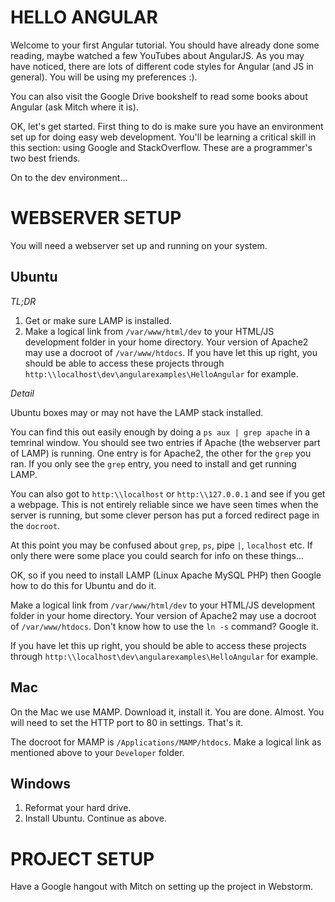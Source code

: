 HELLO ANGULAR
=============

Welcome to your first Angular tutorial. You should have already done some reading, maybe watched a few YouTubes about
AngularJS. As you may have noticed, there are lots of different code styles for Angular (and JS in general). You will
be using my preferences :).

You can also visit the Google Drive bookshelf to read some books about Angular (ask Mitch where it is).

OK, let's get started. First thing to do is make sure you have an environment set up for doing easy web development. 
You'll be learning a critical skill in this section: using Google and StackOverflow. These are a programmer's two
best friends.

On to the dev environment...

WEBSERVER SETUP
===============

You will need a webserver set up and running on your system. 

Ubuntu
------

*TL;DR*

1. Get or make sure LAMP is installed.
2. Make a logical link from `/var/www/html/dev` to your HTML/JS development folder in your home directory. Your version
   of Apache2 may use a docroot of `/var/www/htdocs`. If you have let this up right, you should be able to access these
   projects through `http:\\localhost\dev\angularexamples\HelloAngular` for example.


*Detail*

Ubuntu boxes may or may not have the LAMP stack installed.

You can find this out easily enough by doing a `ps aux | grep apache` in a temrinal window. You should see two entries 
if Apache (the webserver part of LAMP) is running. One entry is for Apache2, the other for the `grep` you ran. If you 
only see the `grep` entry, you need to install and get running LAMP.

You can also got to `http:\\localhost` or `http:\\127.0.0.1` and see if you get a webpage. This is not entirely
reliable since we have seen times when the server is running, but some clever person has put a forced redirect page
in the `docroot`.

At this point you may be confused about `grep`, `ps`, pipe `|`, `localhost` etc. If only there were some place you could
search for info on these things...

OK, so if you need to install LAMP (Linux Apache MySQL PHP) then Google how to do this for Ubuntu and do it.

Make a logical link from `/var/www/html/dev` to your HTML/JS development folder in your home directory. Your version
of Apache2 may use a docroot of `/var/www/htdocs`.  Don't know how to use the `ln -s` command? Google it.
   
If you have let this up right, you should be able to access these projects through 
`http:\\localhost\dev\angularexamples\HelloAngular` for example.
   
Mac
---

On the Mac we use MAMP. Download it, install it. You are done. Almost. You will need to set the HTTP port to 80 in settings.
That's it.

The docroot for MAMP is `/Applications/MAMP/htdocs`. Make a logical link as mentioned above to your `Developer` folder.

Windows
-------

1. Reformat your hard drive.
2. Install Ubuntu. Continue as above.



 PROJECT SETUP
 =============
 
 Have a Google hangout with Mitch on setting up the project in Webstorm.
 
 
 